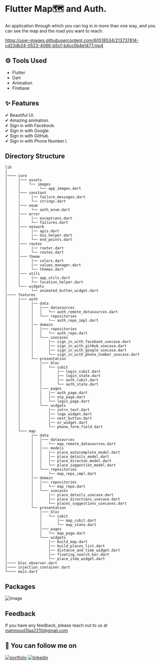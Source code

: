 
# Flutter Map🗺️ and Auth.

An application through which you can log in in more than one way, and you can see the map and the road you want to reach.

https://user-images.githubusercontent.com/60518534/213737814-cd23db24-0523-4066-b5cf-b4cc0b4e1477.mp4

## ⚙ Tools Used
- Flutter 
- Dart
- Animation
- Firebase

## ✨ Features
✔ Beautiful UI.\
✔ Amazing animation.\
✔ Sign in with Facebook.\
✔ Sign in with Google.\
✔ Sign in with GitHub.\
✔ Sign in with Phone Number.\


## Directory Structure

```
lib
│
│──── core
│     │─── assets
│     │    └── images
│     │         └── app_images.dart
│     │─── constant
│     │     │── failure_messages.dart
│     │     └── strings.dart
│     │─── enum
│     │     └── auth_enum.dart
│     │─── error
│     │     │── exceptions.dart
│     │     └── failures.dart
│     │─── network
│     │     │── apis.dart
│     │     │── dio_helper.dart
│     │     └── end_points.dart
│     │─── routes
│     │     │── router.dart
│     │     └── routes.dart
│     │─── theme
│     │     │── colors.dart
│     │     │── values_manager.dart
│     │     └── themes.dart
│     │─── utils
│     │     │── app_utils.dart
│     │     └── location_helper.dart
│     └─── widgets
│           └── animated_button_widget.dart
│──── features
│     │─── auth
│     │     │── data
│     │     │   │─── datasources
│     │     │   │   └── auth_remote_datasources.dart
│     │     │   └─── repositories
│     │     │       └── auth_repo_impl.dart
│     │     │── domain
│     │     │   │─── repositories
│     │     │   │   └── auth_repo.dart
│     │     │   └─── usecases
│     │     │       │── sign_in_with_facebook_usecase.dart
│     │     │       │── sign_in_with_gitHub_usecase.dart
│     │     │       │── sign_in_with_google_usecase.dart
│     │     │       └── sign_in_with_phone_number_usecase.dart
│     │     └── presentation
│     │         │─── bloc
│     │         │   └── cubit
│     │         │       │── login_cubit.dart
│     │         │       │── login_state.dart
│     │         │       │── auth_cubit.dart
│     │         │       └── auth_state.dart
│     │         │─── pages
│     │         │   │── auth_page.dart
│     │         │   │── otp_page.dart
│     │         │   └── login_page.dart
│     │         └─── widgets
│     │             │── intro_text.dart
│     │             │── logo_widget.dart
│     │             │── next_button.dart
│     │             │── or_widget.dart
│     │             └── phone_form_field.dart
│     └─── map
│           │── data
│           │   │─── datasources
│           │   │   └── map_remote_datasources.dart
│           │   │─── models
│           │   │   │── place_autocomplete_model.dart
│           │   │   │── place_details_model.dart
│           │   │   │── place_directon_model.dart
│           │   │   └── place_suggestion_model.dart
│           │   └─── repositories
│           │       └── map_repo_impl.dart
│           │── domain
│           │   │─── repositories
│           │   │   └── map_repo.dart
│           │   └─── usecases
│           │       │── place_details_usecase.dart
│           │       │── place_directions_usecase.dart
│           │       └── places_suggestions_usecases.dart
│           └── presentation
│               │─── bloc
│               │   └── cubit
│               │       │── map_cubit.dart
│               │       └── map_state.dart
│               │─── pages
│               │   └── map_page.dart
│               └─── widgets
│                   │── build_map.dart
│                   │── build_places_list.dart
│                   │── distance_and_time_widget.dart
│                   │── floating_search_bar.dart
│                   └── place_item_widget.dart
│──── bloc_observer.dart
│──── injection_container.dart
└──── main.dart    
```


## Packages

![image](https://user-images.githubusercontent.com/60518534/213874166-553b590d-42c4-4400-b220-2bef42794810.png)

## Feedback

If you have any feedback, please reach out to us at mahmoud3laa2210@gmail.com

## 🔗 You can follow me on

[![portfolio](https://img.shields.io/badge/GitHub-100000?style=for-the-badge&logo=github&logoColor=white)](https://github.com/MahmoudAlaa22)
[![linkedin](https://img.shields.io/badge/linkedin-0A66C2?style=for-the-badge&logo=linkedin&logoColor=white)](https://www.linkedin.com/in/mahmoudalaa2210/)
